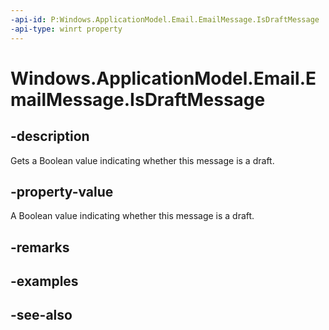 ```yaml
---
-api-id: P:Windows.ApplicationModel.Email.EmailMessage.IsDraftMessage
-api-type: winrt property
---
```


<!-- Property syntax
public bool IsDraftMessage { get; }
-->

# Windows.ApplicationModel.Email.EmailMessage.IsDraftMessage

## -description
Gets a Boolean value indicating whether this message is a draft.

## -property-value
A Boolean value indicating whether this message is a draft.

## -remarks

## -examples

## -see-also
